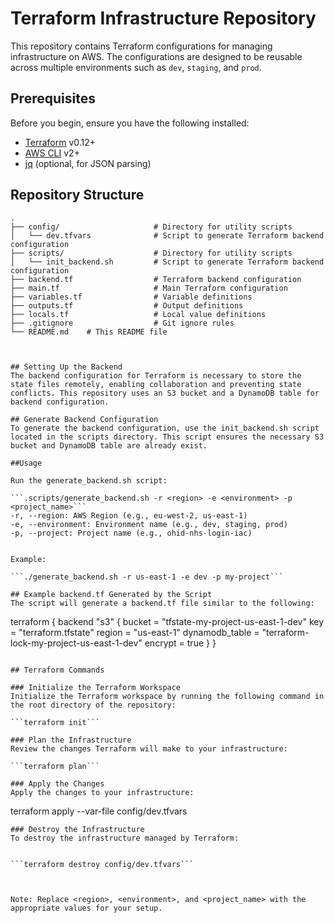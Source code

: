 # Terraform Infrastructure Repository

This repository contains Terraform configurations for managing infrastructure on AWS. The configurations are designed to be reusable across multiple environments such as `dev`, `staging`, and `prod`.

## Prerequisites

Before you begin, ensure you have the following installed:

- [Terraform](https://www.terraform.io/downloads.html) v0.12+
- [AWS CLI](https://aws.amazon.com/cli/) v2+
- [jq](https://stedolan.github.io/jq/) (optional, for JSON parsing)

## Repository Structure

```plaintext
.
├── config/                     # Directory for utility scripts
│   └── dev.tfvars              # Script to generate Terraform backend configuration
├── scripts/                    # Directory for utility scripts
│   └── init_backend.sh         # Script to generate Terraform backend configuration
├── backend.tf                  # Terraform backend configuration
├── main.tf                     # Main Terraform configuration
├── variables.tf                # Variable definitions
├── outputs.tf                  # Output definitions
├── locals.tf                   # Local value definitions
├── .gitignore                  # Git ignore rules
└── README.md    # This README file



## Setting Up the Backend
The backend configuration for Terraform is necessary to store the state files remotely, enabling collaboration and preventing state conflicts. This repository uses an S3 bucket and a DynamoDB table for backend configuration.

## Generate Backend Configuration
To generate the backend configuration, use the init_backend.sh script located in the scripts directory. This script ensures the necessary S3 bucket and DynamoDB table are already exist.

##Usage

Run the generate_backend.sh script:

```.scripts/generate_backend.sh -r <region> -e <environment> -p <project_name>```
-r, --region: AWS Region (e.g., eu-west-2, us-east-1)
-e, --environment: Environment name (e.g., dev, staging, prod)
-p, --project: Project name (e.g., ohid-nhs-login-iac)


Example:

```./generate_backend.sh -r us-east-1 -e dev -p my-project```

## Example backend.tf Generated by the Script
The script will generate a backend.tf file similar to the following:

```
terraform {
  backend "s3" {
    bucket         = "tfstate-my-project-us-east-1-dev"
    key            = "terraform.tfstate"
    region         = "us-east-1"
    dynamodb_table = "terraform-lock-my-project-us-east-1-dev"
    encrypt        = true
  }
}
```

## Terraform Commands

### Initialize the Terraform Workspace
Initialize the Terraform workspace by running the following command in the root directory of the repository:

```terraform init```

### Plan the Infrastructure
Review the changes Terraform will make to your infrastructure:

```terraform plan```

### Apply the Changes
Apply the changes to your infrastructure:

```
terraform apply --var-file config/dev.tfvars
```
### Destroy the Infrastructure
To destroy the infrastructure managed by Terraform:


```terraform destroy config/dev.tfvars```



Note: Replace <region>, <environment>, and <project_name> with the appropriate values for your setup.
